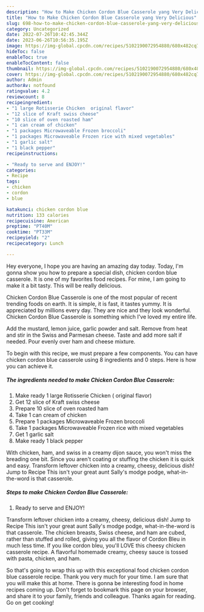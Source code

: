 ```yaml
---
description: "How to Make Chicken Cordon Blue Casserole yang Very Delicious"
title: "How to Make Chicken Cordon Blue Casserole yang Very Delicious"
slug: 698-how-to-make-chicken-cordon-blue-casserole-yang-very-delicious
category: Uncategorized
date: 2022-07-26T10:42:45.344Z
date: 2023-06-26T10:56:35.195Z
image: https://img-global.cpcdn.com/recipes/5102190072954880/680x482cq70/chicken-cordon-blue-casserole-recipe-main-photo.jpg
hideToc: false
enableToc: true
enableTocContent: false
thumbnail: https://img-global.cpcdn.com/recipes/5102190072954880/680x482cq70/chicken-cordon-blue-casserole-recipe-main-photo.jpg
cover: https://img-global.cpcdn.com/recipes/5102190072954880/680x482cq70/chicken-cordon-blue-casserole-recipe-main-photo.jpg
author: Admin
authorAv: notfound
ratingvalue: 4.2
reviewcount: 8
recipeingredient:
- "1 large Rotisserie Chicken  original flavor"
- "12 slice of Kraft swiss cheese"
- "10 slice of oven roasted ham"
- "1 can cream of chicken"
- "1 packages Microwaveable Frozen broccoli"
- "1 packages Microwaveable Frozen rice with mixed vegetables"
- "1 garlic salt"
- "1 black pepper"
recipeinstructions:

- "Ready to serve and ENJOY!"
categories:
- Recipe
tags:
- chicken
- cordon
- blue

katakunci: chicken cordon blue 
nutrition: 133 calories
recipecuisine: American
preptime: "PT40M"
cooktime: "PT33M"
recipeyield: "2"
recipecategory: Lunch

---
```



Hey everyone, I hope you are having an amazing day today. Today, I'm gonna show you how to prepare a special dish, chicken cordon blue casserole. It is one of my favorites food recipes. For mine, I am going to make it a bit tasty. This will be really delicious.

Chicken Cordon Blue Casserole is one of the most popular of recent trending foods on earth. It is simple, it is fast, it tastes yummy. It is appreciated by millions every day. They are nice and they look wonderful. Chicken Cordon Blue Casserole is something which I've loved my entire life.

Add the mustard, lemon juice, garlic powder and salt. Remove from heat and stir in the Swiss and Parmesan cheese. Taste and add more salt if needed. Pour evenly over ham and cheese mixture.


To begin with this recipe, we must prepare a few components. You can have chicken cordon blue casserole using 8 ingredients and 0 steps. Here is how you can achieve it.

<!--inarticleads1-->

##### The ingredients needed to make Chicken Cordon Blue Casserole:

1. Make ready 1 large Rotisserie Chicken ( original flavor)
1. Get 12 slice of Kraft swiss cheese
1. Prepare 10 slice of oven roasted ham
1. Take 1 can cream of chicken
1. Prepare 1 packages Microwaveable Frozen broccoli
1. Take 1 packages Microwaveable Frozen rice with mixed vegetables
1. Get 1 garlic salt
1. Make ready 1 black pepper


With chicken, ham, and swiss in a creamy dijon sauce, you won&#39;t miss the breading one bit. Since you aren&#39;t coating or stuffing the chicken it is quick and easy. Transform leftover chicken into a creamy, cheesy, delicious dish! Jump to Recipe This isn&#39;t your great aunt Sally&#39;s modge podge, what-in-the-word is that casserole. 

<!--inarticleads2-->

##### Steps to make Chicken Cordon Blue Casserole:


1. Ready to serve and ENJOY!

Transform leftover chicken into a creamy, cheesy, delicious dish! Jump to Recipe This isn&#39;t your great aunt Sally&#39;s modge podge, what-in-the-word is that casserole. The chicken breasts, Swiss cheese, and ham are cubed, rather than stuffed and rolled, giving you all the flavor of Cordon Bleu in much less time. If you like cordon bleu, you&#39;ll LOVE this cheesy chicken casserole recipe. A flavorful homemade creamy, cheesy sauce is tossed with pasta, chicken, and ham. 

So that's going to wrap this up with this exceptional food chicken cordon blue casserole recipe. Thank you very much for your time. I am sure that you will make this at home. There is gonna be interesting food in home recipes coming up. Don't forget to bookmark this page on your browser, and share it to your family, friends and colleague. Thanks again for reading. Go on get cooking!
